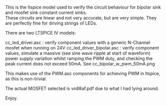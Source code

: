 This is the ltspice model used to verify the circuit behaviour for bipolar sink and mosfet sink constant current sinks.  
These circuits are linear and not very accurate, but are very simple.
They are perfectly fine for driving strings of LEDs.

There are two LTSPICE IV models:

cc_led_driver.asc : verify component values with a generic N-Channel mosfet when running on 24V
cc_led_driver_bipolar.asc : verify component values, simulate a massive (see sine wave ripple at start of waveform) power supply variation
whilst ramping the PWM duty, and checking the peak current does not exceed 50mA. See cc_bipolar_w_pwm_50mA.png

This makes use of the PWM.asc components for achieving PWM in ltspice, as this is non-trivial.

The actual MOSFET selected is vn88af.pdf due to what I had lying around.

Enjoy.



